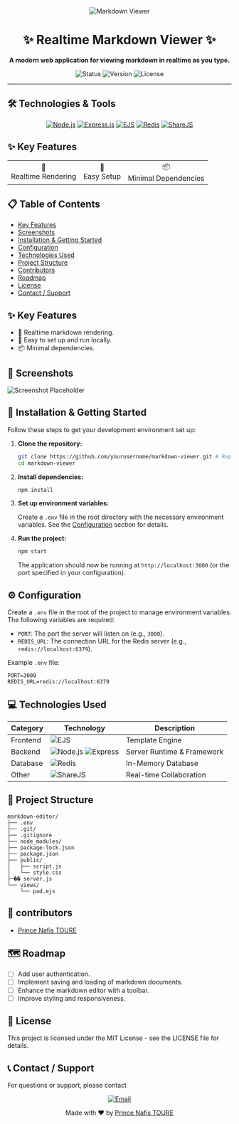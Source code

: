 <div align="center">
  <img src="https://img.shields.io/badge/Markdown-Viewer-blue?style=for-the-badge&logo=markdown" alt="Markdown Viewer" />
  <h1>✨ Realtime Markdown Viewer ✨</h1>
  
  <p>
    <strong>A modern web application for viewing markdown in realtime as you type.</strong>
  </p>

  <p>
    <img src="https://img.shields.io/badge/Status-Active-success?style=for-the-badge" alt="Status" />
    <img src="https://img.shields.io/badge/Version-1.0.0-blue?style=for-the-badge" alt="Version" />
    <img src="https://img.shields.io/badge/License-MIT-yellow?style=for-the-badge" alt="License" />
  </p>
</div>

---

## 🛠️ Technologies & Tools

<div align="center">
  
[![Node.js](https://img.shields.io/badge/Node.js-339933?style=for-the-badge&logo=nodedotjs&logoColor=white)](https://nodejs.org/)
[![Express.js](https://img.shields.io/badge/Express.js-000000?style=for-the-badge&logo=express&logoColor=white)](https://expressjs.com/)
[![EJS](https://img.shields.io/badge/EJS-B4CA65?style=for-the-badge&logo=ejs&logoColor=white)](https://ejs.co/)
[![Redis](https://img.shields.io/badge/Redis-DC382D?style=for-the-badge&logo=redis&logoColor=white)](https://redis.io/)
[![ShareJS](https://img.shields.io/badge/ShareJS-2B037A?style=for-the-badge&logo=javascript&logoColor=white)](https://sharejs.org/)

</div>

## ✨ Key Features

<div align="center">
  <table>
    <tr>
      <td align="center">📝 <br/> Realtime Rendering</td>
      <td align="center">🚀 <br/> Easy Setup</td>
      <td align="center">📦 <br/> Minimal Dependencies</td>
    </tr>
  </table>
</div>

## 📋 Table of Contents

- [Key Features](#key-features)
- [Screenshots](#screenshots)
- [Installation & Getting Started](#installation--getting-started)
- [Configuration](#configuration)
- [Technologies Used](#technologies-used)
- [Project Structure](#project-structure)
- [Contributors](#contributors)
- [Roadmap](#roadmap)
- [License](#license)
- [Contact / Support](#contact--support)

## ✨ Key Features

- 📝 Realtime markdown rendering.
- 🚀 Easy to set up and run locally.
- 📦 Minimal dependencies.

## 📸 Screenshots

<!-- Add screenshots here -->
![Screenshot Placeholder](https://via.placeholder.com/800x400.png?text=Screenshot+Here)

## 🚀 Installation & Getting Started

Follow these steps to get your development environment set up:

1.  **Clone the repository:**

    ```bash
    git clone https://github.com/yourusername/markdown-viewer.git # Replace with your repo URL
    cd markdown-viewer
    ```

2.  **Install dependencies:**

    ```bash
    npm install
    ```

3.  **Set up environment variables:**

    Create a `.env` file in the root directory with the necessary environment variables. See the [Configuration](#configuration) section for details.

4.  **Run the project:**

    ```bash
    npm start
    ```

    The application should now be running at `http://localhost:3000` (or the port specified in your configuration).

## ⚙️ Configuration

Create a `.env` file in the root of the project to manage environment variables. The following variables are required:

-   `PORT`: The port the server will listen on (e.g., `3000`).
-   `REDIS_URL`: The connection URL for the Redis server (e.g., `redis://localhost:6379`).

Example `.env` file:

```env
PORT=3000
REDIS_URL=redis://localhost:6379
```

## 💻 Technologies Used

<div align="center">

| Category    | Technology | Description |
|------------|------------|-------------|
| Frontend   | ![EJS](https://img.shields.io/badge/EJS-B4CA65?style=flat-square&logo=ejs&logoColor=white) | Template Engine |
| Backend    | ![Node.js](https://img.shields.io/badge/Node.js-339933?style=flat-square&logo=nodedotjs&logoColor=white) ![Express](https://img.shields.io/badge/Express-000000?style=flat-square&logo=express&logoColor=white) | Server Runtime & Framework |
| Database   | ![Redis](https://img.shields.io/badge/Redis-DC382D?style=flat-square&logo=redis&logoColor=white) | In-Memory Database |
| Other      | ![ShareJS](https://img.shields.io/badge/ShareJS-2B037A?style=flat-square&logo=javascript&logoColor=white) | Real-time Collaboration |

</div>

## 📂 Project Structure

```
markdown-editor/
├── .env
├── .git/
├── .gitignore
├── node_modules/
├── package-lock.json
├── package.json
├── public/
│   ├── script.js
│   └── style.css
├─�� server.js
└── views/
    └── pad.ejs
```

## 🧑‍ contributors

-   [Prince Nafis TOURE](https://github.com/yourgithubprofile) <!-- Replace with actual GitHub profile link -->

## 🗺️ Roadmap

-   [ ] Add user authentication.
-   [ ] Implement saving and loading of markdown documents.
-   [ ] Enhance the markdown editor with a toolbar.
-   [ ] Improve styling and responsiveness.

## 📄 License

This project is licensed under the MIT License - see the LICENSE file for details.

<!-- Add MIT license badge here -->

## 📞 Contact / Support

For questions or support, please contact <div align="center">
  <p>
    <a href="mailto:princenafistoure@gmail.com">
      <img src="https://img.shields.io/badge/Email-Contact%20Me-blue?style=for-the-badge&logo=gmail" alt="Email" />
    </a>
  </p>
</div> 
<div align="center">
  Made with ❤️ by <a href="https://github.com/nafis589">Prince Nafis TOURE</a>
</div>
<!-- Replace with your actual email -->

